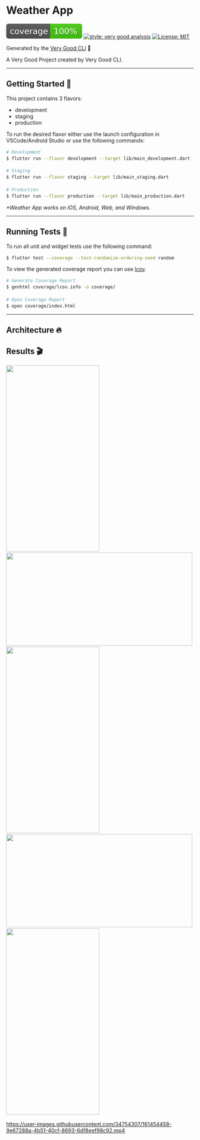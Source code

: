 # Weather App

![coverage][coverage_badge]
[![style: very good analysis][very_good_analysis_badge]][very_good_analysis_link]
[![License: MIT][license_badge]][license_link]

Generated by the [Very Good CLI][very_good_cli_link] 🤖

A Very Good Project created by Very Good CLI.

---

## Getting Started 🚀

This project contains 3 flavors:

- development
- staging
- production

To run the desired flavor either use the launch configuration in VSCode/Android Studio or use the following commands:

```sh
# Development
$ flutter run --flavor development --target lib/main_development.dart

# Staging
$ flutter run --flavor staging --target lib/main_staging.dart

# Production
$ flutter run --flavor production --target lib/main_production.dart
```

_\*Weather App works on iOS, Android, Web, and Windows._

---

## Running Tests 🧪

To run all unit and widget tests use the following command:

```sh
$ flutter test --coverage --test-randomize-ordering-seed random
```

To view the generated coverage report you can use [lcov](https://github.com/linux-test-project/lcov).

```sh
# Generate Coverage Report
$ genhtml coverage/lcov.info -o coverage/

# Open Coverage Report
$ open coverage/index.html
```

---

[coverage_badge]: coverage_badge.svg
[flutter_localizations_link]: https://api.flutter.dev/flutter/flutter_localizations/flutter_localizations-library.html
[internationalization_link]: https://flutter.dev/docs/development/accessibility-and-localization/internationalization
[license_badge]: https://img.shields.io/badge/license-MIT-blue.svg
[license_link]: https://opensource.org/licenses/MIT
[very_good_analysis_badge]: https://img.shields.io/badge/style-very_good_analysis-B22C89.svg
[very_good_analysis_link]: https://pub.dev/packages/very_good_analysis
[very_good_cli_link]: https://github.com/VeryGoodOpenSource/very_good_cli
## Architecture 🔥

## Results 🎬


<img src="https://user-images.githubusercontent.com/34754307/161454495-d2abc69e-a311-4e38-b923-056e7e529af1.jpeg" width="250" height="500">
<img src="https://user-images.githubusercontent.com/34754307/161454499-80f3a6ea-b9f5-4016-8933-7d961d03de52.jpeg" width="500" height="250">
<img src="https://user-images.githubusercontent.com/34754307/161454502-cee353d8-028f-4c10-87af-ae5103afb6fe.jpeg" width="250" height="500">
<img src="https://user-images.githubusercontent.com/34754307/161454504-aebf1502-d9f0-4bc9-af67-878d5575d609.jpeg" width="500" height="250">
<img src="https://user-images.githubusercontent.com/34754307/161454508-4b04cac2-33b1-46d9-a8fc-079dd0335f31.jpeg" width="250" height="500">

https://user-images.githubusercontent.com/34754307/161454458-9e67288a-4b51-40cf-8693-6df8eef98c92.mp4

